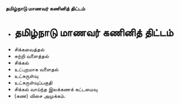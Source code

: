 **தமிழ்நாடு மாணவர் கணினித் திட்டம்**
- # தமிழ்நாடு மாணவர் கணினித் திட்டம்
- சிக்கவைத்தல்
- சுற்றி வளைத்தல்
- சிக்கல்
- உட்புறமாக வளைதல்
- உட்சுருள்வு
- உட்சுருள்வுப்பகுதி
- சிக்கல் வாய்ந்த இலக்கணக் கட்டமைவு
- (கண) விசை அமுக்கம்.

